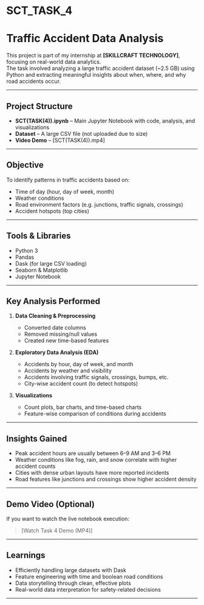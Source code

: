 # SCT_TASK_4
#  Traffic Accident Data Analysis

This project is part of my internship at **[SKILLCRAFT TECHNOLOGY]**, focusing on real-world data analytics.  
The task involved analyzing a large traffic accident dataset (~2.5 GB) using Python and extracting meaningful insights about when, where, and why road accidents occur.

---

##  Project Structure

- **SCT(TASK(4)).ipynb** – Main Jupyter Notebook with code, analysis, and visualizations
- **Dataset** – A large CSV file (not uploaded due to size)
- **Video Demo** – [SCT(TASK(4)).mp4]

---

##  Objective

To identify patterns in traffic accidents based on:
- Time of day (hour, day of week, month)
- Weather conditions
- Road environment factors (e.g. junctions, traffic signals, crossings)
- Accident hotspots (top cities)

---

##  Tools & Libraries

- Python 3
- Pandas
- Dask (for large CSV loading)
- Seaborn & Matplotlib
- Jupyter Notebook

---

##  Key Analysis Performed

1. **Data Cleaning & Preprocessing**
   - Converted date columns
   - Removed missing/null values
   - Created new time-based features

2. **Exploratory Data Analysis (EDA)**
   - Accidents by hour, day of week, and month
   - Accidents by weather and visibility
   - Accidents involving traffic signals, crossings, bumps, etc.
   - City-wise accident count (to detect hotspots)

3. **Visualizations**
   - Count plots, bar charts, and time-based charts
   - Feature-wise comparison of conditions during accidents

---

##  Insights Gained

- Peak accident hours are usually between 6–9 AM and 3–6 PM
- Weather conditions like fog, rain, and snow correlate with higher accident counts
- Cities with dense urban layouts have more reported incidents
- Road features like junctions and crossings show higher accident density

---

##  Demo Video (Optional)

If you want to watch the live notebook execution:
>  [Watch Task 4 Demo (MP4)]

---

##  Learnings

- Efficiently handling large datasets with Dask
- Feature engineering with time and boolean road conditions
- Data storytelling through clean, effective plots
- Real-world data interpretation for safety-related decisions

---

